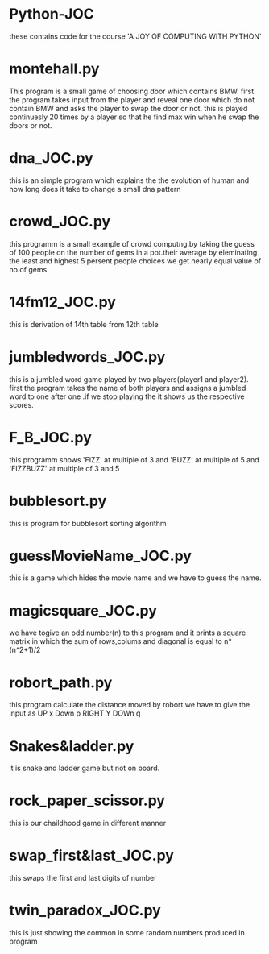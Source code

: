 # Python-JOC
these contains code for the course 'A JOY OF COMPUTING WITH PYTHON'

# montehall.py
This program is a small game of choosing door which contains BMW.
first the program takes input from the player and reveal one door which do not contain BMW and asks the player to swap the door or not.
this is played continuesly 20 times by a player so that he find max win when he swap the doors or not. 

# dna_JOC.py
this is an simple program which explains the the evolution of human and how long does it take to change a small dna pattern

# crowd_JOC.py
this programm is a small example of crowd computng.by taking the guess of 100 people on  the number of gems in a pot.their average by eleminating the least and highest 5 persent people choices we get nearly equal value of no.of gems

# 14fm12_JOC.py
this is derivation of 14th table from 12th table

# jumbledwords_JOC.py
this is a jumbled word game played by two players(player1 and player2).
first the program takes the name of both players and assigns a jumbled word to one after one .if we stop playing the it shows us the respective scores.

# F_B_JOC.py
this programm shows 'FIZZ' at multiple of 3 and 'BUZZ' at multiple of 5 and 'FIZZBUZZ' at multiple of 3 and 5

# bubblesort.py
this is program for bubblesort sorting algorithm

# guessMovieName_JOC.py
this is a game which hides the movie name and we have to guess the name.

# magicsquare_JOC.py
we have togive an odd number(n) to this program and it prints a square matrix in which the sum of rows,colums and diagonal is equal to 
n*(n^2+1)/2

# robort_path.py
this program calculate the distance moved by robort we have to give the input as 
UP x
Down p
RIGHT Y
DOWn q

# Snakes&ladder.py
it is snake and ladder game but not on board.

# rock_paper_scissor.py
this is our chaildhood game in different manner

# swap_first&last_JOC.py
this swaps the first and last digits of number

# twin_paradox_JOC.py
this is just showing the common in some random numbers produced in program
